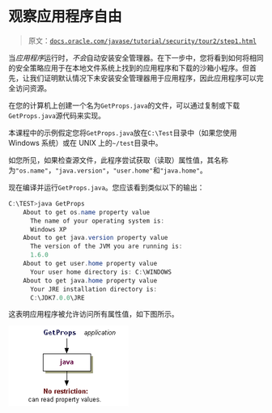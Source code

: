 # 观察应用程序自由

> 原文：[`docs.oracle.com/javase/tutorial/security/tour2/step1.html`](https://docs.oracle.com/javase/tutorial/security/tour2/step1.html)

当*应用程序*运行时，*不会*自动安装安全管理器。在下一步中，您将看到如何将相同的安全策略应用于在本地文件系统上找到的应用程序和下载的沙箱小程序。但首先，让我们证明默认情况下未安装安全管理器用于应用程序，因此应用程序可以完全访问资源。

在您的计算机上创建一个名为`GetProps.java`的文件，可以通过复制或下载`GetProps.java`源代码来实现。

本课程中的示例假定您将`GetProps.java`放在`C:\Test`目录中（如果您使用 Windows 系统）或在 UNIX 上的`~/test`目录中。

如您所见，如果检查源文件，此程序尝试获取（读取）属性值，其名称为`"os.name"`，`"java.version"`，`"user.home"`和`"java.home"`。

现在编译并运行`GetProps.java`。您应该看到类似以下的输出：

```java
C:\TEST>java GetProps
    About to get os.name property value
      The name of your operating system is:
      Windows XP
    About to get java.version property value
      The version of the JVM you are running is:
      1.6.0
    About to get user.home property value
      Your user home directory is: C:\WINDOWS
    About to get java.home property value
      Your JRE installation directory is:
      C:\JDK7.0.0\JRE

```

这表明应用程序被允许访问所有属性值，如下图所示。

![应用程序可以读取属性值](img/f93c88329aaff084fee70bf8b14fea05.png)
